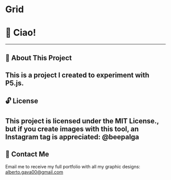 # Grid

# 🚀 **Ciao!** 
---
 ## 🎨 **About This Project** 
This is a project I created to experiment with **P5.js.**
--- 
## 🔓 **License**  
This project is licensed under the MIT License., but if you create images with this tool, an Instagram tag is appreciated: @beepalga
--- 
## 📧 **Contact Me**  
Email me to receive my full portfolio with all my graphic designs: [alberto.gava00@gmail.com](mailto:alberto.gava00@gmail.com)
